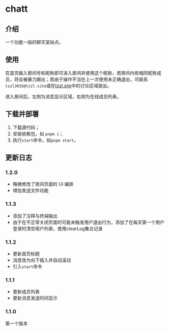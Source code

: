 # chatt

## 介绍

一个功能一般的聊天室站点。

## 使用

在首页输入房间号和昵称即可进入房间并使用这个昵称，若房间内有相同昵称成员，将会被暴力踢出；若由于操作不当在上一次使用未正确退出，可联系`tzzl3035@tzzl.site`或在[tzzl.site](https://tzzl.site)中的讨论区域提出。

进入房间后，左侧为消息显示区域，右侧为在线成员列表。

## 下载并部署

1. 下载源代码；
2. 安装依赖包，如 `pnpm i`；
3. 执行`start`命令，如`pnpm start`。

## 更新日志

### 1.2.0
- 略微修改了房间页面的 UI 编排
- 增加发送文件功能

### 1.1.3
- 添加了注释与终端输出
- 由于在不正常关闭页面时可能未触发用户退出行为，添加了在每天第一个用户登录时清空用户列表，使用clearLog集合记录

### 1.1.2
- 更新首页标题
- 消息改为向下插入并自动滚动
- 引入`start`命令

### 1.1.1
- 更新成员列表
- 更新消息发送时间显示

### 1.1.0
第一个版本
